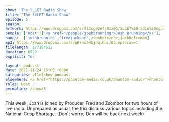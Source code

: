 ```yaml
---
show: 'The SLLET Radio Show'
title: "The SLLET Radio Show"
episode: 5
season: 
artwork: https://www.dropbox.com/s/fi1cge2efs8xx05/SLLET%20radio%20square.png?raw=1
people: ['Host':['<a href="/people/joshbrunning">Josh Brunning</a>'], 'Guests': ['<a href="/people/fredjackson">Fred Jackson</a>','<a href="/people/zsomborszoke">Zsombor Szőke</a>'],Also Featuring: ['<a href="/people/jackholcombe">Jack Holcombe</a>']]
names:  ['joshbrunning','fredjackson',zsomborszoke,jackholcombe]
mp3: https://www.dropbox.com/s/g67no54kjhqlhhi/05.mp3?raw=1
filelength: 277184512
duration: 6929
explicit: Yes

layout: podcast
date: 2021-11-24 15:00 +0000
categories: slletshow podcast
elsewhere: <a href="https://phantom-media.co.uk/phantom-radio/">Phantom Media</a>
roles: Host
permalink: /show/5
---
```


This week, Josh is joined by Producer Fred and Zsombor for two hours of live radio. Unprepared as usual, the trio discuss various topics including the National Crisp Shortage. (Don't worry, Dan will be back next week)
